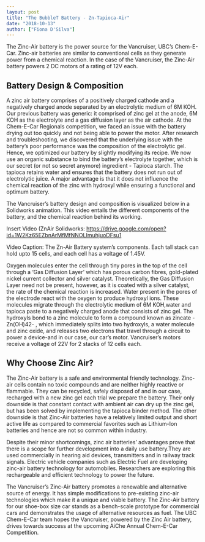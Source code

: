 ```yaml
---
layout: post
title: "The BubbleT Battery - Zn-Tapioca-Air"
date: "2018-10-13"
author: ["Fiona D'Silva"]
---
```


The Zinc-Air battery is the power source for the Vancruiser, UBC’s Chem-E-Car. Zinc-air batteries are similar to conventional cells as they generate power from a chemical reaction. In the case of the Vancruiser, the Zinc-Air battery powers 2 DC motors of a rating of 12V each.

## Battery Design & Composition

A zinc air battery comprises of a positively charged cathode and a negatively charged anode separated by an electrolytic medium of 6M KOH.  Our previous battery was generic: it comprised of zinc gel at the anode, 6M KOH as the electrolyte and a gas diffusion layer as the air cathode. At the Chem-E-Car Regionals competition, we faced an issue with the battery drying out too quickly and not being able to power the motor. After research and troubleshooting, we discovered that the underlying issue with the battery’s poor performance was the composition of the electrolytic gel. Hence, we optimized our battery by slightly modifying its recipe. We now use an organic substance to bind the battery’s electrolyte together, which is our secret (or not so secret anymore) ingredient - Tapioca starch. The tapioca retains water and ensures that the battery does not run out of electrolytic juice. A major advantage is that it does not influence the chemical reaction of the zinc with hydroxyl while ensuring a functional and optimum battery.

The Vancruiser’s battery design and composition is visualized below in a Solidworks animation. This video entails the different components of the battery, and the chemical reaction behind its working. 


Insert Video (ZnAir Solidworks: 
https://drive.google.com/open?id=1W2Kz65EZbnArMfMfNNOLImuhjuoDFsu1

Video Caption: The Zn-Air Battery system’s components. Each tall stack can hold upto 15 cells, and each cell has a voltage of 1.45V. 


Oxygen molecules enter the cell through tiny pores in the top of the cell through a ‘Gas Diffusion Layer’ which has porous carbon fibres, gold-plated nickel current collector and silver catalyst. Theoretically, the Gas Diffusion Layer need not be present, however, as it is coated with a silver catalyst, the rate of the chemical reaction is increased.  Water present in the pores of the electrode react with the oxygen to produce hydroxyl ions. These molecules migrate through the electrolytic medium of 6M KOH,water and tapioca paste to a negatively charged anode that consists of zinc gel. The hydroxyls bond to a zinc molecule to form a compound known as zincate - Zn(OH)42- , which immediately splits into two hydroxyls, a water molecule and zinc oxide, and releases two electrons that travel through a circuit to power a device-and in our case, our car’s motor. Vancruiser’s motors receive a voltage of 22V for 2 stacks of 12 cells each. 


## Why Choose Zinc Air?

The Zinc-Air battery is a safe and environmental friendly technology. Zinc-air cells contain no toxic compounds and are neither highly reactive or flammable. They can be recycled, safely disposed of and in our case, recharged with a new zinc gel each trial we prepare the battery. Their only downside is that constant contact with ambient air can dry up the zinc gel, but has been solved by implementing the tapioca binder method. The other downside is that Zinc-Air batteries have a relatively limited output and short active life as compared to commercial favorites such as Lithium-Ion batteries and hence are not so common within industry. 

Despite their minor shortcomings, zinc air batteries’ advantages prove that there is a scope for further development into a daily use battery.They are used commercially in hearing aid devices, transmitters and in railway track signals. Electric vehicle companies such as Electric Fuel are developing zinc-air battery technology for automobiles. Researchers are exploring this rechargeable and efficient technology to power the future.

The Vancruiser’s Zinc-Air battery promotes a renewable and alternative source of energy. It has simple modifications to pre-existing zinc-air technologies which make it a unique and viable battery. The Zinc-Air battery for our shoe-box size car stands as a bench-scale prototype for commercial cars and demonstrates the usage of alternative resources as fuel. The UBC Chem-E-Car team hopes the Vancruiser, powered by the Zinc Air battery, drives towards success at the upcoming AiChe Annual Chem-E-Car Competition.
